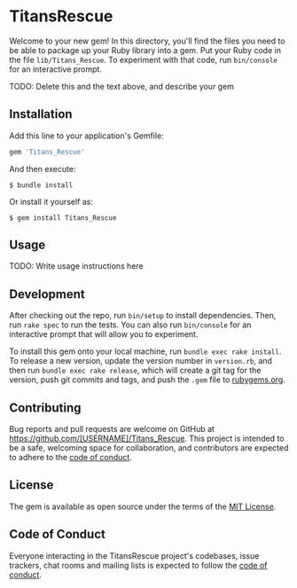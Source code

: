 # TitansRescue

Welcome to your new gem! In this directory, you'll find the files you need to be able to package up your Ruby library into a gem. Put your Ruby code in the file `lib/Titans_Rescue`. To experiment with that code, run `bin/console` for an interactive prompt.

TODO: Delete this and the text above, and describe your gem

## Installation

Add this line to your application's Gemfile:

```ruby
gem 'Titans_Rescue'
```

And then execute:

    $ bundle install

Or install it yourself as:

    $ gem install Titans_Rescue

## Usage

TODO: Write usage instructions here

## Development

After checking out the repo, run `bin/setup` to install dependencies. Then, run `rake spec` to run the tests. You can also run `bin/console` for an interactive prompt that will allow you to experiment.

To install this gem onto your local machine, run `bundle exec rake install`. To release a new version, update the version number in `version.rb`, and then run `bundle exec rake release`, which will create a git tag for the version, push git commits and tags, and push the `.gem` file to [rubygems.org](https://rubygems.org).

## Contributing

Bug reports and pull requests are welcome on GitHub at https://github.com/[USERNAME]/Titans_Rescue. This project is intended to be a safe, welcoming space for collaboration, and contributors are expected to adhere to the [code of conduct](https://github.com/[USERNAME]/Titans_Rescue/blob/master/CODE_OF_CONDUCT.md).


## License

The gem is available as open source under the terms of the [MIT License](https://opensource.org/licenses/MIT).

## Code of Conduct

Everyone interacting in the TitansRescue project's codebases, issue trackers, chat rooms and mailing lists is expected to follow the [code of conduct](https://github.com/[USERNAME]/Titans_Rescue/blob/master/CODE_OF_CONDUCT.md).
